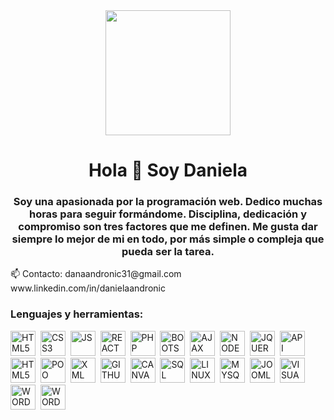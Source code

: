 <div id="header" align="center">
    <img src="https://media.giphy.com/media/CuuSHzuc0O166MRfjt/giphy.gif" width="200">
    <h1 align="center"> Hola 👋 Soy Daniela</h1>
    <h3>Soy una apasionada por la programación web. Dedico muchas horas para seguir formándome. 
        Disciplina, dedicación y compromiso son tres factores que me definen. 
        Me gusta dar siempre lo mejor de mi en todo, por más simple o compleja que pueda ser la tarea.
    </h3>
</div>
     📫 Contacto: danaandronic31@gmail.com
                   www.linkedin.com/in/danielaandronic
    <div align="left">
        <h3>Lenguajes y herramientas:</h3>
        <img src="https://img.icons8.com/color/512/html-5--v1.png"  
        title="HTML5" alt="HTML5" width="40" height="40">&nbsp;
        <img src="https://cdn.icon-icons.com/icons2/2415/PNG/512/css_original_wordmark_logo_icon_146576.png" 
        title="CSS3" alt="CSS3" width="40" height="40">&nbsp;
        <img src="https://img2.freepng.es/20180716/gyy/kisspng-javascript-computer-icons-software-developer-casca-javascript-logo-5b4ca5d6055ec0.625573901531749846022.jpg" 
        title="JS" alt="JS" width="40" height="40">&nbsp;
        <img src="" 
        title="REACT" alt="REACT" width="40" height="40">&nbsp;
        <img src="" 
        title="PHP" alt="PHP" width="40" height="40">&nbsp;
        <img src="" 
        title="BOOTSTRAP" alt="BOOTSTRAP" width="40" height="40">&nbsp;
        <img src="" 
        title="AJAX" alt="AJAX" width="40" height="40">&nbsp;
        <img src="" 
        title="NODEJS" alt="NODEJS" width="40" height="40">&nbsp;
        <img src="" 
        title="JQUERY" alt="JQUERY" width="40" height="40">&nbsp;
        <img src="" 
        title="API" alt="API" width="40" height="40">&nbsp;
        <img src="" 
        title="MVC" alt="HTML5" width="MVC" height="40">&nbsp;
        <img src="" 
        title="POO" alt="POO" width="40" height="40">&nbsp;
        <img src="" 
        title="XML" alt="XML" width="40" height="40">&nbsp;
        <img src="" 
        title="GITHUB" alt="GITHUB" width="40" height="40">&nbsp;
        <img src="" 
        title="CANVA" alt="CANVA" width="40" height="40">&nbsp;
        <img src="" 
        title="SQL" alt="SQL" width="40" height="40">&nbsp;
        <img src="" 
        title="LINUX" alt="LINUX" width="40" height="40">&nbsp;
        <img src="" 
        title="MYSQL" alt="MYSQL" width="40" height="40">&nbsp;
        <img src="" 
        title="JOOMLA" alt="JOOMLA" width="40" height="40">&nbsp;
        <img src="" 
        title="VISUAL STUDIO" alt="VISUAL STUDIO" width="40" height="40">&nbsp;
        <img src="" 
        title="WORDPRESS" alt="WORDPRESS" width="40" height="40">&nbsp;
        <img src="" 
        title="WORD" alt="WORD" width="40" height="40">
    </div>
